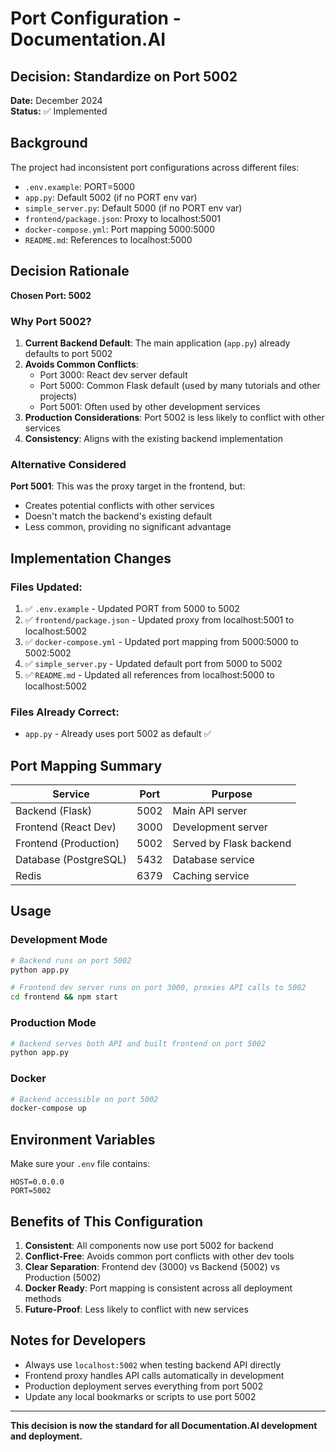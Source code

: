 # Port Configuration - Documentation.AI

## Decision: Standardize on Port 5002

**Date:** December 2024  
**Status:** ✅ Implemented

## Background

The project had inconsistent port configurations across different files:
- `.env.example`: PORT=5000
- `app.py`: Default 5002 (if no PORT env var)
- `simple_server.py`: Default 5000 (if no PORT env var)  
- `frontend/package.json`: Proxy to localhost:5001
- `docker-compose.yml`: Port mapping 5000:5000
- `README.md`: References to localhost:5000

## Decision Rationale

**Chosen Port: 5002**

### Why Port 5002?

1. **Current Backend Default**: The main application (`app.py`) already defaults to port 5002
2. **Avoids Common Conflicts**: 
   - Port 3000: React dev server default
   - Port 5000: Common Flask default (used by many tutorials and other projects)
   - Port 5001: Often used by other development services
3. **Production Considerations**: Port 5002 is less likely to conflict with other services
4. **Consistency**: Aligns with the existing backend implementation

### Alternative Considered

**Port 5001**: This was the proxy target in the frontend, but:
- Creates potential conflicts with other services
- Doesn't match the backend's existing default
- Less common, providing no significant advantage

## Implementation Changes

### Files Updated:
1. ✅ `.env.example` - Updated PORT from 5000 to 5002
2. ✅ `frontend/package.json` - Updated proxy from localhost:5001 to localhost:5002
3. ✅ `docker-compose.yml` - Updated port mapping from 5000:5000 to 5002:5002  
4. ✅ `simple_server.py` - Updated default port from 5000 to 5002
5. ✅ `README.md` - Updated all references from localhost:5000 to localhost:5002

### Files Already Correct:
- `app.py` - Already uses port 5002 as default ✅

## Port Mapping Summary

| Service | Port | Purpose |
|---------|------|---------|
| Backend (Flask) | 5002 | Main API server |
| Frontend (React Dev) | 3000 | Development server |
| Frontend (Production) | 5002 | Served by Flask backend |
| Database (PostgreSQL) | 5432 | Database service |
| Redis | 6379 | Caching service |

## Usage

### Development Mode
```bash
# Backend runs on port 5002
python app.py

# Frontend dev server runs on port 3000, proxies API calls to 5002
cd frontend && npm start
```

### Production Mode
```bash
# Backend serves both API and built frontend on port 5002
python app.py
```

### Docker
```bash
# Backend accessible on port 5002
docker-compose up
```

## Environment Variables

Make sure your `.env` file contains:
```env
HOST=0.0.0.0
PORT=5002
```

## Benefits of This Configuration

1. **Consistent**: All components now use port 5002 for backend
2. **Conflict-Free**: Avoids common port conflicts with other dev tools
3. **Clear Separation**: Frontend dev (3000) vs Backend (5002) vs Production (5002)
4. **Docker Ready**: Port mapping is consistent across all deployment methods
5. **Future-Proof**: Less likely to conflict with new services

## Notes for Developers

- Always use `localhost:5002` when testing backend API directly
- Frontend proxy handles API calls automatically in development
- Production deployment serves everything from port 5002
- Update any local bookmarks or scripts to use port 5002

---

**This decision is now the standard for all Documentation.AI development and deployment.**
